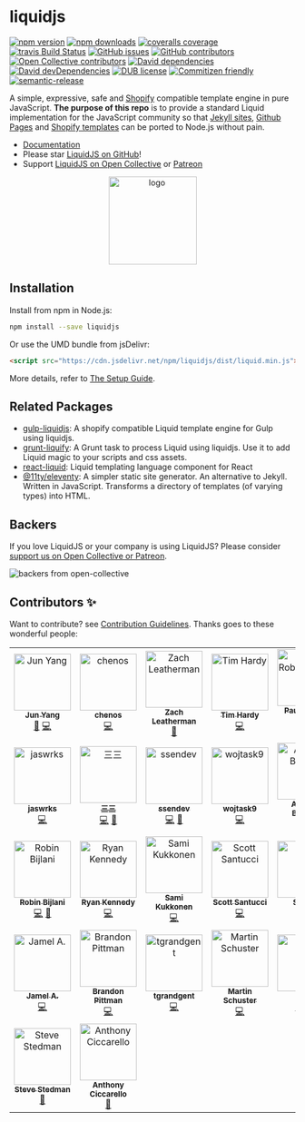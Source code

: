 # liquidjs
[![npm version](https://img.shields.io/npm/v/liquidjs.svg)](https://www.npmjs.org/package/liquidjs)
[![npm downloads](https://img.shields.io/npm/dm/liquidjs.svg)](https://www.npmjs.org/package/liquidjs)
[![coveralls coverage](https://img.shields.io/coveralls/harttle/liquidjs.svg)](https://coveralls.io/github/harttle/liquidjs?branch=master)
[![travis Build Status](https://travis-ci.org/harttle/liquidjs.svg?branch=master)](https://travis-ci.org/harttle/liquidjs)
[![GitHub issues](https://img.shields.io/github/issues-closed/harttle/liquidjs.svg)](https://github.com/harttle/liquidjs/issues)
[![GitHub contributors](https://img.shields.io/github/contributors/harttle/liquidjs.svg)](https://github.com/harttle/liquidjs/graphs/contributors)
[![Open Collective contributors](https://img.shields.io/opencollective/all/liquidjs)](https://opencollective.com/liquidjs)
[![David dependencies](https://img.shields.io/david/harttle/liquidjs.svg)](https://david-dm.org/harttle/liquidjs)
[![David devDependencies](https://img.shields.io/david/dev/harttle/liquidjs.svg)](https://david-dm.org/harttle/liquidjs?type=dev)
[![DUB license](https://img.shields.io/dub/l/vibe-d.svg)](https://github.com/harttle/liquidjs/blob/master/LICENSE)
[![Commitizen friendly](https://img.shields.io/badge/commitizen-friendly-brightgreen.svg)](https://github.com/angular/angular.js/blob/master/DEVELOPERS.md#commits)
[![semantic-release](https://img.shields.io/badge/%20%20%F0%9F%93%A6%F0%9F%9A%80-semantic--release-e10079.svg)](https://github.com/harttle/liquidjs)

A simple, expressive, safe and [Shopify][shopify/liquid] compatible template engine in pure JavaScript.
**The purpose of this repo** is to provide a standard Liquid implementation for the JavaScript community so that [Jekyll sites](https://jekyllrb.com), [Github Pages](https://pages.github.com/) and [Shopify templates](https://themes.shopify.com/) can be ported to Node.js without pain.

* [Documentation][doc]
* Please star [LiquidJS on GitHub][github]!
* Support [LiquidJS on Open Collective][oc] or [Patreon][patreon]

<p align="center"><a href="https://liquidjs.com"><img height="155px" width="155px" src="https://liquidjs.com/icon/mstile-310x310.png" alt="logo"></a></p>

## Installation

Install from npm in Node.js:

```bash
npm install --save liquidjs
```

Or use the UMD bundle from jsDelivr:

```html
<script src="https://cdn.jsdelivr.net/npm/liquidjs/dist/liquid.min.js"></script>
```

More details, refer to [The Setup Guide][setup].

## Related Packages

* [gulp-liquidjs](https://www.npmjs.com/package/@tuanpham-dev/gulp-liquidjs): A shopify compatible Liquid template engine for Gulp using liquidjs.
* [grunt-liquify](https://www.npmjs.com/package/grunt-liquify): A Grunt task to process Liquid using liquidjs. Use it to add Liquid magic to your scripts and css assets.
* [react-liquid](https://github.com/aquibm/react-liquid#readme): Liquid templating language component for React
* [@11ty/eleventy](https://www.npmjs.com/package/@11ty/eleventy): A simpler static site generator. An alternative to Jekyll. Written in JavaScript. Transforms a directory of templates (of varying types) into HTML.

## Backers

If you love LiquidJS or your company is using LiquidJS? Please consider [support us on Open Collective or Patreon][financial-support].

![backers from open-collective](https://opencollective.com/liquidjs/tiers/backer.svg?avatarHeight=97)

## Contributors ✨

Want to contribute? see [Contribution Guidelines][contribution]. Thanks goes to these wonderful people:

<!-- ALL-CONTRIBUTORS-LIST:START - Do not remove or modify this section -->
<!-- prettier-ignore-start -->
<!-- markdownlint-disable -->
<table>
  <tr>
    <td align="center"><a href="https://harttle.land"><img src="https://avatars3.githubusercontent.com/u/4427974?v=4" width="100px;" alt="Jun Yang"/><br /><sub><b>Jun Yang</b></sub></a><br /><a href="#maintenance-harttle" title="Maintenance">🚧</a> <a href="https://github.com/harttle/liquidjs/commits?author=harttle" title="Code">💻</a></td>
    <td align="center"><a href="https://github.com/chenos"><img src="https://avatars0.githubusercontent.com/u/2993310?v=4" width="100px;" alt="chenos"/><br /><sub><b>chenos</b></sub></a><br /><a href="https://github.com/harttle/liquidjs/commits?author=chenos" title="Code">💻</a></td>
    <td align="center"><a href="https://zachleat.com/"><img src="https://avatars2.githubusercontent.com/u/39355?v=4" width="100px;" alt="Zach Leatherman"/><br /><sub><b>Zach Leatherman</b></sub></a><br /><a href="https://github.com/harttle/liquidjs/issues?q=author%3Azachleat" title="Bug reports">🐛</a></td>
    <td align="center"><a href="https://github.com/thardy"><img src="https://avatars3.githubusercontent.com/u/120636?v=4" width="100px;" alt="Tim Hardy"/><br /><sub><b>Tim Hardy</b></sub></a><br /><a href="https://github.com/harttle/liquidjs/commits?author=thardy" title="Code">💻</a></td>
    <td align="center"><a href="https://paulrobertlloyd.com/"><img src="https://avatars3.githubusercontent.com/u/813383?v=4" width="100px;" alt="Paul Robert Lloyd"/><br /><sub><b>Paul Robert Lloyd</b></sub></a><br /><a href="https://github.com/harttle/liquidjs/commits?author=paulrobertlloyd" title="Code">💻</a> <a href="https://github.com/harttle/liquidjs/issues?q=author%3Apaulrobertlloyd" title="Bug reports">🐛</a></td>
    <td align="center"><a href="https://twitter.com/alecdotbiz"><img src="https://avatars2.githubusercontent.com/u/1925840?v=4" width="100px;" alt="Alec Larson"/><br /><sub><b>Alec Larson</b></sub></a><br /><a href="https://github.com/harttle/liquidjs/commits?author=aleclarson" title="Code">💻</a></td>
    <td align="center"><a href="https://github.com/pmalouin"><img src="https://avatars1.githubusercontent.com/u/1411117?v=4" width="100px;" alt="Patrick Malouin"/><br /><sub><b>Patrick Malouin</b></sub></a><br /><a href="https://github.com/harttle/liquidjs/commits?author=pmalouin" title="Code">💻</a> <a href="https://github.com/harttle/liquidjs/commits?author=pmalouin" title="Documentation">📖</a></td>
  </tr>
  <tr>
    <td align="center"><a href="https://jaswrks.com"><img src="https://avatars3.githubusercontent.com/u/1563559?v=4" width="100px;" alt="jaswrks"/><br /><sub><b>jaswrks</b></sub></a><br /><a href="https://github.com/harttle/liquidjs/commits?author=jaswrks" title="Code">💻</a></td>
    <td align="center"><a href="https://oott123.com"><img src="https://avatars2.githubusercontent.com/u/905663?v=4" width="100px;" alt="三三"/><br /><sub><b>三三</b></sub></a><br /><a href="https://github.com/harttle/liquidjs/commits?author=oott123" title="Code">💻</a> <a href="#ideas-oott123" title="Ideas, Planning, & Feedback">🤔</a></td>
    <td align="center"><a href="https://github.com/ssendev"><img src="https://avatars0.githubusercontent.com/u/450793?v=4" width="100px;" alt="ssendev"/><br /><sub><b>ssendev</b></sub></a><br /><a href="https://github.com/harttle/liquidjs/commits?author=ssendev" title="Code">💻</a> <a href="https://github.com/harttle/liquidjs/commits?author=ssendev" title="Documentation">📖</a></td>
    <td align="center"><a href="https://github.com/wojtask9"><img src="https://avatars3.githubusercontent.com/u/6099236?v=4" width="100px;" alt="wojtask9"/><br /><sub><b>wojtask9</b></sub></a><br /><a href="https://github.com/harttle/liquidjs/commits?author=wojtask9" title="Code">💻</a></td>
    <td align="center"><a href="https://github.com/thelornenelson"><img src="https://avatars3.githubusercontent.com/u/24596583?v=4" width="100px;" alt="Andrew Barclay"/><br /><sub><b>Andrew Barclay</b></sub></a><br /><a href="https://github.com/harttle/liquidjs/commits?author=thelornenelson" title="Code">💻</a></td>
    <td align="center"><a href="https://www.stam.pr/"><img src="https://avatars2.githubusercontent.com/u/142338?v=4" width="100px;" alt="Cory Mawhorter"/><br /><sub><b>Cory Mawhorter</b></sub></a><br /><a href="https://github.com/harttle/liquidjs/commits?author=cmawhorter" title="Code">💻</a></td>
    <td align="center"><a href="https://github.com/thehappybug"><img src="https://avatars0.githubusercontent.com/u/3393530?v=4" width="100px;" alt="Mehdi Jaffery"/><br /><sub><b>Mehdi Jaffery</b></sub></a><br /><a href="https://github.com/harttle/liquidjs/commits?author=thehappybug" title="Code">💻</a></td>
  </tr>
  <tr>
    <td align="center"><a href="https://github.com/robinbijlani"><img src="https://avatars0.githubusercontent.com/u/2503108?v=4" width="100px;" alt="Robin Bijlani"/><br /><sub><b>Robin Bijlani</b></sub></a><br /><a href="https://github.com/harttle/liquidjs/commits?author=robinbijlani" title="Code">💻</a> <a href="https://github.com/harttle/liquidjs/issues?q=author%3Arobinbijlani" title="Bug reports">🐛</a></td>
    <td align="center"><a href="https://www.rmkennedy.com"><img src="https://avatars3.githubusercontent.com/u/8356669?v=4" width="100px;" alt="Ryan Kennedy"/><br /><sub><b>Ryan Kennedy</b></sub></a><br /><a href="https://github.com/harttle/liquidjs/commits?author=ryaninvents" title="Code">💻</a></td>
    <td align="center"><a href="https://github.com/strax"><img src="https://avatars2.githubusercontent.com/u/587213?v=4" width="100px;" alt="Sami Kukkonen"/><br /><sub><b>Sami Kukkonen</b></sub></a><br /><a href="https://github.com/harttle/liquidjs/commits?author=strax" title="Code">💻</a></td>
    <td align="center"><a href="https://ScottFreeCode.github.io/"><img src="https://avatars3.githubusercontent.com/u/16506071?v=4" width="100px;" alt="Scott Santucci"/><br /><sub><b>Scott Santucci</b></sub></a><br /><a href="https://github.com/harttle/liquidjs/commits?author=ScottFreeCode" title="Code">💻</a></td>
    <td align="center"><a href="http://stevenrescigno.com"><img src="https://avatars3.githubusercontent.com/u/8505293?v=4" width="100px;" alt="Steven "/><br /><sub><b>Steven </b></sub></a><br /><a href="#example-stevenanthonyrevo" title="Examples">💡</a> <a href="https://github.com/harttle/liquidjs/commits?author=stevenanthonyrevo" title="Code">💻</a></td>
    <td align="center"><a href="https://efcl.info/"><img src="https://avatars1.githubusercontent.com/u/19714?v=4" width="100px;" alt="azu"/><br /><sub><b>azu</b></sub></a><br /><a href="https://github.com/harttle/liquidjs/commits?author=azu" title="Documentation">📖</a></td>
    <td align="center"><a href="https://github.com/wyozi"><img src="https://avatars3.githubusercontent.com/u/4894573?v=4" width="100px;" alt="Joonas"/><br /><sub><b>Joonas</b></sub></a><br /><a href="https://github.com/harttle/liquidjs/commits?author=wyozi" title="Code">💻</a></td>
  </tr>
  <tr>
    <td align="center"><a href="https://github.com/jamelait"><img src="https://avatars1.githubusercontent.com/u/14369255?v=4" width="100px;" alt="Jamel A."/><br /><sub><b>Jamel A.</b></sub></a><br /><a href="https://github.com/harttle/liquidjs/commits?author=jamelait" title="Code">💻</a></td>
    <td align="center"><a href="https://brandonpittman.net"><img src="https://avatars0.githubusercontent.com/u/967145?v=4" width="100px;" alt="Brandon Pittman"/><br /><sub><b>Brandon Pittman</b></sub></a><br /><a href="https://github.com/harttle/liquidjs/commits?author=brandonpittman" title="Code">💻</a></td>
    <td align="center"><a href="https://github.com/tgrandgent"><img src="https://avatars3.githubusercontent.com/u/17069042?v=4" width="100px;" alt="tgrandgent"/><br /><sub><b>tgrandgent</b></sub></a><br /><a href="https://github.com/harttle/liquidjs/commits?author=tgrandgent" title="Code">💻</a></td>
    <td align="center"><a href="https://github.com/mastodon0"><img src="https://avatars1.githubusercontent.com/u/7924332?v=4" width="100px;" alt="Martin Schuster"/><br /><sub><b>Martin Schuster</b></sub></a><br /><a href="https://github.com/harttle/liquidjs/commits?author=mastodon0" title="Code">💻</a></td>
    <td align="center"><a href="http://js.chenlei.me"><img src="https://avatars0.githubusercontent.com/u/6339390?v=4" width="100px;" alt="Ray"/><br /><sub><b>Ray</b></sub></a><br /><a href="https://github.com/harttle/liquidjs/commits?author=richardo2016" title="Tests">⚠️</a> <a href="https://github.com/harttle/liquidjs/commits?author=richardo2016" title="Code">💻</a></td>
    <td align="center"><a href="https://github.com/CriGoT"><img src="https://avatars0.githubusercontent.com/u/1936786?v=4" width="100px;" alt="Cristofer Gonzales"/><br /><sub><b>Cristofer Gonzales</b></sub></a><br /><a href="https://github.com/harttle/liquidjs/commits?author=CriGoT" title="Code">💻</a></td>
    <td align="center"><a href="https://www.raymondcamden.com"><img src="https://avatars3.githubusercontent.com/u/393660?v=4" width="100px;" alt="Raymond Camden"/><br /><sub><b>Raymond Camden</b></sub></a><br /><a href="https://github.com/harttle/liquidjs/commits?author=cfjedimaster" title="Documentation">📖</a></td>
  </tr>
  <tr>
    <td align="center"><a href="https://stedman.dev"><img src="https://avatars1.githubusercontent.com/u/183122?v=4" width="100px;" alt="Steve Stedman"/><br /><sub><b>Steve Stedman</b></sub></a><br /><a href="https://github.com/harttle/liquidjs/commits?author=stedman" title="Documentation">📖</a></td>
    <td align="center"><a href="https://ciccarello.me"><img src="https://avatars0.githubusercontent.com/u/11273838?v=4" width="100px;" alt="Anthony Ciccarello"/><br /><sub><b>Anthony Ciccarello</b></sub></a><br /><a href="https://github.com/harttle/liquidjs/commits?author=aciccarello" title="Documentation">📖</a></td>
  </tr>
</table>

<!-- markdownlint-enable -->
<!-- prettier-ignore-end -->
<!-- ALL-CONTRIBUTORS-LIST:END -->

[shopify/liquid]: https://shopify.github.io/liquid/
[plugins]: https://liquidjs.com/tutorials/plugins.html#Plugin-List
[setup]: https://liquidjs.com/tutorials/setup.html
[doc]: https://liquidjs.com
[github]: https://github.com/harttle/liquidjs
[patreon]: https://www.patreon.com/harttle
[oc]: https://opencollective.com/liquidjs/
[contribution]: https://liquidjs.com/tutorials/contribution-guidelines.html
[financial-support]: https://liquidjs.com/tutorials/contribution-guidelines.html#Financial-Support
